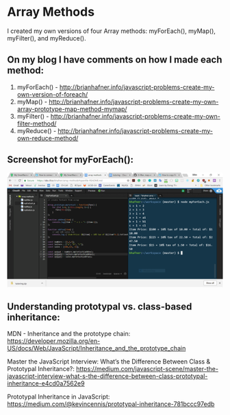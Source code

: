 # Array Methods

I created my own versions of four Array methods: myForEach(), myMap(), myFilter(), and myReduce().

On my blog I have comments on how I made each method:
----------------------------------------------------
1. myForEach() - http://brianhafner.info/javascript-problems-create-my-own-version-of-foreach/
2. myMap() - http://brianhafner.info/javascript-problems-create-my-own-array-prototype-map-method-mymap/
3. myFilter() - http://brianhafner.info/javascript-problems-create-my-own-filter-method/
4. myReduce() - http://brianhafner.info/javascript-problems-create-my-own-reduce-method/

Screenshot for myForEach():
--------------------------

<img src="forEach.PNG">

Understanding prototypal vs. class-based inheritance:
----------------------------------------------------
MDN - Inheritance and the prototype chain: https://developer.mozilla.org/en-US/docs/Web/JavaScript/Inheritance_and_the_prototype_chain

Master the JavaScript Interview: What’s the Difference Between Class & Prototypal Inheritance?: https://medium.com/javascript-scene/master-the-javascript-interview-what-s-the-difference-between-class-prototypal-inheritance-e4cd0a7562e9

Prototypal Inheritance in JavaScript: https://medium.com/@kevincennis/prototypal-inheritance-781bccc97edb
